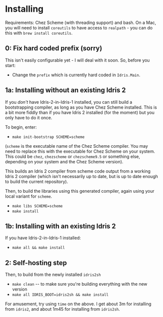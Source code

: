 Installing
==========

Requirements: Chez Scheme (with threading support) and bash. On a Mac, you
will need to install `coreutils` to have access to `realpath` - you can
do this with `brew install coreutils`.

0: Fix hard coded prefix (sorry)
--------------------------------

This isn't easily configurable yet - I will deal with it soon. So, before
you start:

* Change the `prefix` which is currently hard coded in `Idris.Main`.

1a: Installing without an existing Idris 2
------------------------------------------

If you *don't* have  Idris-2-in-Idris-1 installed, you can still build a
bootstrapping compiler, as long as you have Chez Scheme installed. This is a
bit more fiddly than if you have Idris 2 installed (for the moment) but you
only have to do it once.

To begin, enter:

* `make init-bootstrap SCHEME=scheme`

(`scheme` is the executable name of the Chez Scheme compiler.  You may need to
replace this with the executable for Chez Scheme on your system. This could be
`chez`, `chezscheme` or `chezscheme9.5` or something else, depending on your
system and the Chez Scheme version).

This builds an Idris 2 compiler from scheme code output from a working Idris 2
compiler (which isn't necessarily up to date, but is up to date enough to
build the current repository).

Then, to build the libraries using this generated compiler, again using your
local variant for `scheme`.

* `make libs SCHEME=scheme`
* `make install`

1b: Installing with an existing Idris 2
---------------------------------------

If you have Idris-2-in-Idris-1 installed: 

* `make all && make install`

2: Self-hosting step
--------------------

Then, to build from the newly installed `idris2sh`

* `make clean` -- to make sure you're building everything with the new version
* `make all IDRIS_BOOT=idris2sh && make install`

For amusement, try using `time` on the above. I get about 3m for installing
from `idris2`, and about 1m45 for installing from `idris2sh`.
